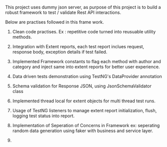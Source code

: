 This project uses dummy json server, as purpose of this project is to build a robust framework to test / validate Rest API interactions.

Below are practises followed in this frame work.

1. Clean code practises. Ex : repetitive code turned into reusuable utility methods.

2. Integration with Extent reports, each test report inclues request, response body, exception details if test failed. 

3. Implemented Framework constants to flag each method with author and category and inject same into extent reports for better user experience.

4. Data driven tests demonstration using TestNG's DataProvider annotation

5. Schema validation for Response JSON, using JsonSchemaValidator class

6. Implemented thread local for extent objects for multi thread test runs.

7. Usage of TestNG listeners to manage extent report initialization, flush, logging test status into report.

8. Implementation of Seperation of Concerns in Framework 
        ex: seperating random data generation using faker with business and service layer.

9. 





